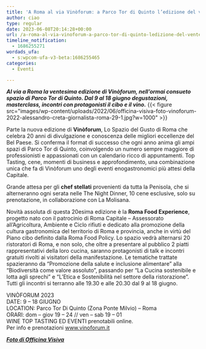 ```yaml
---
title: 'A Roma al via Vinòforum: a Parco Tor di Quinto l’edizione del ventennale'
author: ciao
type: regular
date: 2023-06-08T20:14:28+00:00
url: /a-roma-al-via-vinoforum-a-parco-tor-di-quinto-ledizione-del-ventennale/
timeline_notification:
  - 1686255271
wordads_ufa:
  - s:wpcom-ufa-v3-beta:1686255465
categories:
  - Eventi

---
```

_**Al via a Roma la ventesima edizione di Vinòforum, nell&#8217;ormai consueto spazio di Parco Tor di Quinto. Dal 9 al 18 giugno degustazioni, masterclass, incontri con protagonisti il cibo e il vino.**_ 
{{< figure src="images/wp-content/uploads/2022/06/officina-visiva-foto-vinoforum-2022-alessandro-creta-giornalista-roma-29-1.jpg?w=1000" >}}
 

Parte la nuova edizione di **Vinòforum**, Lo Spazio del Gusto di Roma che celebra 20 anni di divulgazione e conoscenza delle migliori eccellenze del Bel Paese. Si conferma il format di successo che ogni anno anima gli ampi spazi di Parco Tor di Quinto, coinvolgendo un numero sempre maggiore di professionisti e appassionati con un calendario ricco di appuntamenti. Top Tasting, cene, momenti di business e approfondimento, una combinazione unica che fa di Vinòforum uno degli eventi enogastronomici più attesi della Capitale. 

Grande attesa per gli **chef stellati** provenienti da tutta la Penisola, che si alterneranno ogni serata nelle The Night Dinner, 10 cene esclusive, solo su prenotazione, in collaborazione con La Molisana. 

Novità assoluta di questa 20esima edizione è la **Roma Food Experience**, progetto nato con il patrocinio di Roma Capitale – Assessorato all’Agricoltura, Ambiente e Ciclo rifiuti e dedicato alla promozione della cultura gastronomica del territorio di Roma e provincia, anche in virtù del Piano cibo definito dalla Roma Food Policy. Lo spazio vedrà alternarsi 20 ristoratori di Roma, e non solo, che oltre a presentare al pubblico 2 piatti rappresentativi della loro cucina, saranno protagonisti di talk e incontri gratuiti rivolti ai visitatori della manifestazione. Le tematiche trattate spazieranno da “Promozione della salute e inclusione alimentare” alla “Biodiversità come valore assoluto”, passando per “La Cucina sostenibile e lotta agli sprechi” e “L’Etica e Sostenibilità nel settore della ristorazione”. Tutti gli incontri si terranno alle 19.30 e alle 20.30 dal 9 al 18 giugno.

VINÒFORUM 2023  
DATE: 9 – 18 GIUGNO  
LOCATION: Parco Tor Di Quinto (Zona Ponte Milvio) – Roma  
ORARI: dom – giov 19 – 24 // ven – sab 19 – 01  
WINE TOP TASTING ED EVENTI prenotabili online.  
Per info e prenotazioni <a href="http://www.vinoforum.it" target="_blank" rel="noreferrer noopener">www.vinoforum.it</a>

**_<a href="https://www.officinavisiva.it/" target="_blank" rel="noreferrer noopener">Foto di Officina Visiva</a>_**